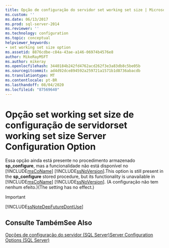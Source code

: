 ```yaml
---
title: Opção de configuração do servidor set working set size | Microsoft Docs
ms.custom: ''
ms.date: 06/13/2017
ms.prod: sql-server-2014
ms.reviewer: ''
ms.technology: configuration
ms.topic: conceptual
helpviewer_keywords:
- set working set size option
ms.assetid: 8876cdbe-c84a-43ae-a146-06974b4576e8
author: MikeRayMSFT
ms.author: mikeray
ms.openlocfilehash: 3440184b242fd4762acd262f3e3a83db8c5be05b
ms.sourcegitcommit: ad4d92dce894592a259721a1571b1d8736abacdb
ms.translationtype: MT
ms.contentlocale: pt-BR
ms.lasthandoff: 08/04/2020
ms.locfileid: "87569640"
---
```

# <a name="set-working-set-size-server-configuration-option"></a><span data-ttu-id="0c63f-102">Opção set working set size de configuração de servidor</span><span class="sxs-lookup"><span data-stu-id="0c63f-102">set working set size Server Configuration Option</span></span>
  <span data-ttu-id="0c63f-103">Essa opção ainda está presente no procedimento armazenado **sp_configure**, mas a funcionalidade não está disponível no [!INCLUDE[msCoName](../../includes/msconame-md.md)] [!INCLUDE[ssNoVersion](../../includes/ssnoversion-md.md)].</span><span class="sxs-lookup"><span data-stu-id="0c63f-103">This option is still present in the **sp_configure** stored procedure, but its functionality is unavailable in [!INCLUDE[msCoName](../../includes/msconame-md.md)] [!INCLUDE[ssNoVersion](../../includes/ssnoversion-md.md)].</span></span> <span data-ttu-id="0c63f-104">(A configuração não tem nenhum efeito.)</span><span class="sxs-lookup"><span data-stu-id="0c63f-104">(The setting has no effect.)</span></span>  
  
> [!IMPORTANT]  
>  [!INCLUDE[ssNoteDepFutureDontUse](../../includes/ssnotedepfuturedontuse-md.md)]  
  
## <a name="see-also"></a><span data-ttu-id="0c63f-105">Consulte Também</span><span class="sxs-lookup"><span data-stu-id="0c63f-105">See Also</span></span>  
 [<span data-ttu-id="0c63f-106">Opções de configuração do servidor &#40;SQL Server&#41;</span><span class="sxs-lookup"><span data-stu-id="0c63f-106">Server Configuration Options &#40;SQL Server&#41;</span></span>](server-configuration-options-sql-server.md)  
  
  
